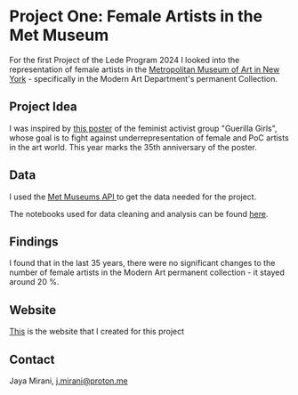 # Project One: Female Artists in the Met Museum

For the first Project of the Lede Program 2024 I looked into the representation of female artists in the [Metropolitan Museum of Art in New York](https://www.metmuseum.org/art/collection) - specifically in the Modern Art Department's permanent Collection. 

## Project Idea

 I was inspired by [this poster](https://www.metmuseum.org/art/collection/search/849438) of the feminist activist group "Guerilla Girls", whose goal is to fight against underrepresentation of female and PoC artists in the art world. This year marks the 35th anniversary of the poster.

## Data

I used the [ Met Museums API ](https://metmuseum.github.io/) to get the data needed for the project. 

The notebooks used for data cleaning and analysis can be found [here](https://github.com/ljmirani/Lede_Project_One_data).


## Findings

 I found that in the last 35 years, there were no significant changes to the number of female artists in the Modern Art permanent collection - it stayed around 20 %.

## Website

[This](https://ljmirani.github.io/women-in-the-met/) is the website that I created for this project

## Contact

Jaya Mirani, [j.mirani@proton.me](mailto:j.mirani@proton.me)
